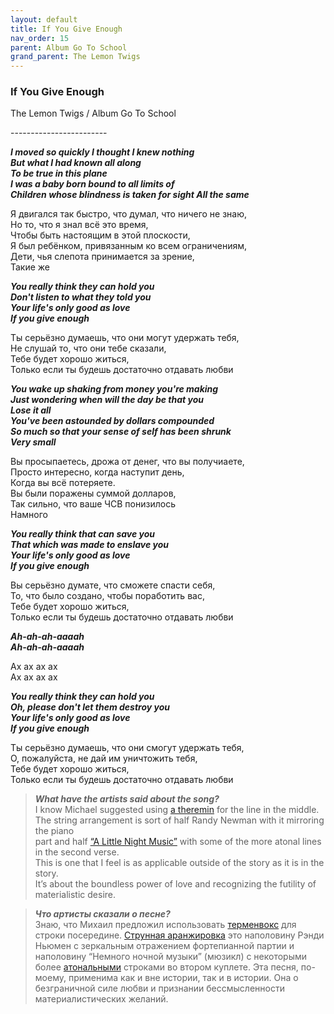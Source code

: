 ```yaml
---  
layout: default  
title: If You Give Enough  
nav_order: 15  
parent: Album Go To School  
grand_parent: The Lemon Twigs  
---  
```


### **If You Give Enough**
<p>
The Lemon Twigs	/ Album Go To School
</p>
------------------------


**_I moved so quickly I thought I knew nothing  
But what I had known all along  
To be true in this plane  
I was a baby born bound to all limits of  
Children whose blindness is taken for sight 
All the same_**  

Я двигался так быстро, что думал, что ничего не знаю,  
Но то, что я знал всё это время,  
Чтобы быть настоящим в этой плоскости,  
Я был ребёнком, привязанным ко всем ограничениям,  
Дети, чья слепота принимается за зрение,  
Такие же    

**_You really think they can hold you  
Don't listen to what they told you  
Your life's only good as love  
If you give enough_**  

Ты серьёзно думаешь, что они могут удержать тебя,  
Не слушай то, что они тебе сказали,  
Тебе будет хорошо житься,  
Только если ты будешь достаточно отдавать любви  

**_You wake up shaking from money you're making  
Just wondering when will the day be that you  
Lose it all  
You've been astounded by dollars compounded  
So much so that your sense of self has been shrunk  
Very small_**  

Вы просыпаетесь, дрожа от денег, что вы получиаете,  
Просто интересно, когда наступит день,  
Когда вы всё потеряете.  
Вы были поражены суммой долларов,  
Так сильно, что ваше ЧСВ понизилось  
Намного  

**_You really think that can save you  
That which was made to enslave you  
Your life's only good as love  
If you give enough_**  
    
Вы серьёзно думате, что сможете спасти себя,  
То, что было создано, чтобы поработить вас,  
Тебе будет хорошо житься,  
Только если ты будешь достаточно отдавать любви  
    
**_Ah-ah-ah-aaaah  
Ah-ah-ah-aaaah_**  

Ах ах ах ах  
Ах ах ах ах  

**_You really think they can hold you  
Oh, please don't let them destroy you  
Your life's only good as love  
If you give enough_**  

Ты серьёзно думаешь, что они смогут удержать тебя,  
О, пожалуйста, не дай им уничтожить тебя,  
Тебе будет хорошо житься,  
Только если ты будешь достаточно отдавать любви  

> **_What have the artists said about the song?_**  
  I know Michael suggested using [a theremin](https://en.wikipedia.org/wiki/Theremin) for the line in the middle.  
The string arrangement is sort of half Randy Newman with it mirroring the piano  
part and half [“A Little Night Music”](https://en.wikipedia.org/wiki/A_Little_Night_Music) with some of the more atonal lines in the second verse.  
This is one that I feel is as applicable outside of the story as it is in the story.  
It’s about the boundless power of love and recognizing the futility of materialistic desire.  

> **_Что артисты сказали о песне?_**  
  Знаю, что Михаил предложил использовать [терменвокс](https://ru.wikipedia.org/wiki/%D0%A2%D0%B5%D1%80%D0%BC%D0%B5%D0%BD%D0%B2%D0%BE%D0%BA%D1%81) для строки посередине. [Струнная аранжировка](https://ru.wikipedia.org/wiki/%D0%90%D1%80%D0%B0%D0%BD%D0%B6%D0%B8%D1%80%D0%BE%D0%B2%D0%BA%D0%B0) это наполовину Рэнди Ньюмен с зеркальным отражением фортепианной партии и наполовину  “Немного ночной музыки” (мюзикл) с некоторыми более [атональными](https://ru.wikipedia.org/wiki/%D0%90%D1%82%D0%BE%D0%BD%D0%B0%D0%BB%D1%8C%D0%BD%D0%BE%D1%81%D1%82%D1%8C) строками во втором куплете. Эта песня, по-моему, применима как и вне истории, так и в истории. Она о безграничной силе любви и признании бессмысленности материалистических желаний.
  

